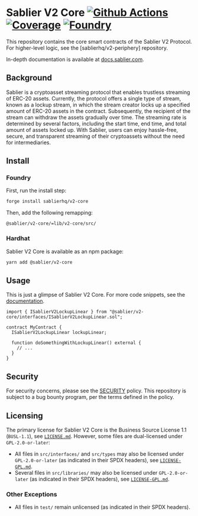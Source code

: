 # Sablier V2 Core [![Github Actions][gha-badge]][gha] [![Coverage][codecov-badge]][codecov] [![Foundry][foundry-badge]][foundry]

[gha]: https://github.com/sablierhq/v2-core/actions
[gha-badge]: https://github.com/sablierhq/v2-core/actions/workflows/ci.yml/badge.svg
[codecov]: https://codecov.io/gh/sablierhq/v2-core
[codecov-badge]: https://codecov.io/gh/sablierhq/v2-core/branch/main/graph/badge.svg?token=ND1LZOUF2G
[foundry]: https://getfoundry.sh/
[foundry-badge]: https://img.shields.io/badge/Built%20with-Foundry-FFDB1C.svg

This repository contains the core smart contracts of the Sablier V2 Protocol. For higher-level logic, see the
[sablierhq/v2-periphery] repository.

In-depth documentation is available at [docs.sablier.com](https://docs.sablier.com).

## Background

Sablier is a cryptoasset streaming protocol that enables trustless streaming of ERC-20 assets. Currently, the protocol
offers a single type of stream, known as a lockup stream, in which the stream creator locks up a specified amount of
ERC-20 assets in the contract. Subsequently, the recipient of the stream can withdraw the assets gradually over time.
The streaming rate is determined by several factors, including the start time, end time, and total amount of assets
locked up. With Sablier, users can enjoy hassle-free, secure, and transparent streaming of their cryptoassets without
the need for intermediaries.

## Install

### Foundry

First, run the install step:

```sh
forge install sablierhq/v2-core
```

Then, add the following remapping:

```text
@sablier/v2-core/=lib/v2-core/src/
```

### Hardhat

Sablier V2 Core is available as an npm package:

```sh
yarn add @sablier/v2-core
```

## Usage

This is just a glimpse of Sablier V2 Core. For more code snippets, see the [documentation](https://docs.sablier.com).

```solidity
import { ISablierV2LockupLinear } from "@sablier/v2-core/interfaces/ISablierV2LockupLinear.sol";

contract MyContract {
  ISablierV2LockupLinear lockupLinear;

  function doSomethingWithLockupLinear() external {
    // ...
  }
}
```

## Security

For security concerns, please see the [SECURITY](./SECURITY.md) policy. This repository is subject to a bug bounty
program, per the terms defined in the policy.

## Licensing

The primary license for Sablier V2 Core is the Business Source License 1.1 (`BUSL-1.1`), see
[`LICENSE.md`](./LICENSE.md). However, some files are dual-licensed under `GPL-2.0-or-later`:

- All files in `src/interfaces/` and `src/types` may also be licensed under `GPL-2.0-or-later` (as indicated in their
  SPDX headers), see [`LICENSE-GPL.md`](./GPL-LICENSE.md).
- Several files in `src/libraries/` may also be licensed under `GPL-2.0-or-later` (as indicated in their SPDX headers),
  see [`LICENSE-GPL.md`](./GPL-LICENSE.md).

### Other Exceptions

- All files in `test/` remain unlicensed (as indicated in their SPDX headers).
